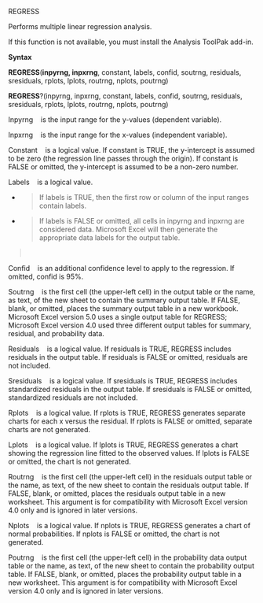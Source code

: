 REGRESS

Performs multiple linear regression analysis.

If this function is not available, you must install the Analysis ToolPak
add-in.

**Syntax**

**REGRESS**(**inpyrng, inpxrng**, constant, labels, confid, soutrng,
residuals, sresiduals, rplots, lplots, routrng, nplots, poutrng)

**REGRESS**?(inpyrng, inpxrng, constant, labels, confid, soutrng,
residuals, sresiduals, rplots, lplots, routrng, nplots, poutrng)

Inpyrng    is the input range for the y-values (dependent variable).

Inpxrng    is the input range for the x-values (independent variable).

Constant    is a logical value. If constant is TRUE, the y-intercept is
assumed to be zero (the regression line passes through the origin). If
constant is FALSE or omitted, the y-intercept is assumed to be a
non-zero number.

Labels    is a logical value.

  - > If labels is TRUE, then the first row or column of the input
    > ranges contain labels.

  - > If labels is FALSE or omitted, all cells in inpyrng and inpxrng
    > are considered data. Microsoft Excel will then generate the
    > appropriate data labels for the output table.

>  

Confid    is an additional confidence level to apply to the regression.
If omitted, confid is 95%.

Soutrng    is the first cell (the upper-left cell) in the output table
or the name, as text, of the new sheet to contain the summary output
table. If FALSE, blank, or omitted, places the summary output table in a
new workbook. Microsoft Excel version 5.0 uses a single output table for
REGRESS; Microsoft Excel version 4.0 used three different output tables
for summary, residual, and probability data.

Residuals    is a logical value. If residuals is TRUE, REGRESS includes
residuals in the output table. If residuals is FALSE or omitted,
residuals are not included.

Sresiduals    is a logical value. If sresiduals is TRUE, REGRESS
includes standardized residuals in the output table. If sresiduals is
FALSE or omitted, standardized residuals are not included.

Rplots    is a logical value. If rplots is TRUE, REGRESS generates
separate charts for each x versus the residual. If rplots is FALSE or
omitted, separate charts are not generated.

Lplots    is a logical value. If lplots is TRUE, REGRESS generates a
chart showing the regression line fitted to the observed values. If
lplots is FALSE or omitted, the chart is not generated.

Routrng    is the first cell (the upper-left cell) in the residuals
output table or the name, as text, of the new sheet to contain the
residuals output table. If FALSE, blank, or omitted, places the
residuals output table in a new worksheet. This argument is for
compatibility with Microsoft Excel version 4.0 only and is ignored in
later versions.

Nplots    is a logical value. If nplots is TRUE, REGRESS generates a
chart of normal probabilities. If nplots is FALSE or omitted, the chart
is not generated.

Poutrng    is the first cell (the upper-left cell) in the probability
data output table or the name, as text, of the new sheet to contain the
probability output table. If FALSE, blank, or omitted, places the
probability output table in a new worksheet. This argument is for
compatibility with Microsoft Excel version 4.0 only and is ignored in
later versions.


